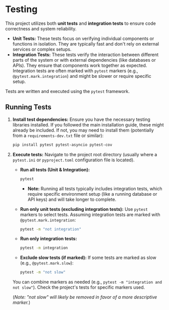 # Testing

This project utilizes both **unit tests** and **integration tests** to ensure code correctness and system reliability.

* **Unit Tests:** These tests focus on verifying individual components or functions in isolation. They are typically fast and don't rely on external services or complex setups.
* **Integration Tests:** These tests verify the interaction between different parts of the system or with external dependencies (like databases or APIs). They ensure that components work together as expected. Integration tests are often marked with `pytest` markers (e.g., `@pytest.mark.integration`) and might be slower or require specific setup.

Tests are written and executed using the `pytest` framework.

## Running Tests

1.  **Install test dependencies:**
    Ensure you have the necessary testing libraries installed. If you followed the main installation guide, these might already be included. If not, you may need to install them (potentially from a `requirements-dev.txt` file or similar):
    ```bash
    pip install pytest pytest-asyncio pytest-cov
    ```

2.  **Execute tests:**
    Navigate to the project root directory (usually where a `pytest.ini` or `pyproject.toml` configuration file is located).

    * **Run all tests (Unit & Integration):**
        ```bash
        pytest
        ```
        * **Note:** Running all tests typically includes integration tests, which require specific environment setup (like a running database or API keys) and will take longer to complete.

    * **Run only unit tests (excluding integration tests):**
        Use `pytest` markers to select tests. Assuming integration tests are marked with `@pytest.mark.integration`:
        ```bash
        pytest -m "not integration"
        ```

    * **Run only integration tests:**
        ```bash
        pytest -m integration
        ```

    * **Exclude slow tests (if marked):**
        If some tests are marked as slow (e.g., `@pytest.mark.slow`):
        ```bash
        pytest -m "not slow"
        ```

    You can combine markers as needed (e.g., `pytest -m "integration and not slow"`). Check the project's tests for specific markers used.

    (*Note: "not slow" will likely be removed in favor of a more descriptive marker.*)
